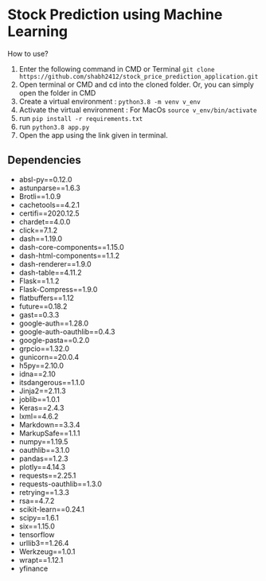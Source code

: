 # Stock Prediction using Machine Learning

How to use?

1. Enter the following command in CMD or Terminal ```git clone https://github.com/shabh2412/stock_price_prediction_application.git```
2. Open terminal or CMD and cd into the cloned folder. Or, you can simply open the folder in CMD
3. Create a virtual environment : ```python3.8 -m venv v_env```
4. Activate the virtual environment :
    For MacOs ```source v_env/bin/activate```
5. run ```pip install -r requirements.txt```
6. run ```python3.8 app.py```
7. Open the app using the link given in terminal.

## Dependencies

- absl-py==0.12.0
- astunparse==1.6.3
- Brotli==1.0.9
- cachetools==4.2.1
- certifi==2020.12.5
- chardet==4.0.0
- click==7.1.2
- dash==1.19.0
- dash-core-components==1.15.0
- dash-html-components==1.1.2
- dash-renderer==1.9.0
- dash-table==4.11.2
- Flask==1.1.2
- Flask-Compress==1.9.0
- flatbuffers==1.12
- future==0.18.2
- gast==0.3.3
- google-auth==1.28.0
- google-auth-oauthlib==0.4.3
- google-pasta==0.2.0
- grpcio==1.32.0
- gunicorn==20.0.4
- h5py==2.10.0
- idna==2.10
- itsdangerous==1.1.0
- Jinja2==2.11.3
- joblib==1.0.1
- Keras==2.4.3
- lxml==4.6.2
- Markdown==3.3.4
- MarkupSafe==1.1.1
- numpy==1.19.5
- oauthlib==3.1.0
- pandas==1.2.3
- plotly==4.14.3
- requests==2.25.1
- requests-oauthlib==1.3.0
- retrying==1.3.3
- rsa==4.7.2
- scikit-learn==0.24.1
- scipy==1.6.1
- six==1.15.0
- tensorflow
- urllib3==1.26.4
- Werkzeug==1.0.1
- wrapt==1.12.1
- yfinance
